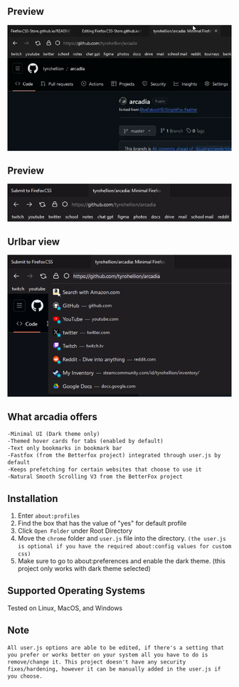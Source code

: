 ## Preview
![](https://github.com/tyrohellion/arcadia/blob/master/arcadia.webp)
## Preview
![](https://github.com/tyrohellion/arcadia/blob/master/1.png)
## Urlbar view
![](https://github.com/tyrohellion/arcadia/blob/master/2.png)

## What arcadia offers
    -Minimal UI (Dark theme only)
    -Themed hover cards for tabs (enabled by default)
    -Text only bookmarks in bookmark bar
    -Fastfox (from the Betterfox project) integrated through user.js by default
    -Keeps prefetching for certain websites that choose to use it
    -Natural Smooth Scrolling V3 from the BetterFox project

## Installation

1. Enter `about:profiles`
2. Find the box that has the value of "yes" for default profile
3. Click `Open Folder` under Root Directory
4. Move the `chrome` folder and `user.js` file into the directory. `(the user.js is optional if you have the required about:config values for custom css)`
5. Make sure to go to about:preferences and enable the dark theme. (this project only works with dark theme selected)

## Supported Operating Systems
Tested on Linux, MacOS, and Windows

## Note
    All user.js options are able to be edited, if there's a setting that you prefer or works better on your system all you have to do is remove/change it. This project doesn't have any security fixes/hardening, however it can be manually added in the user.js if you choose.
